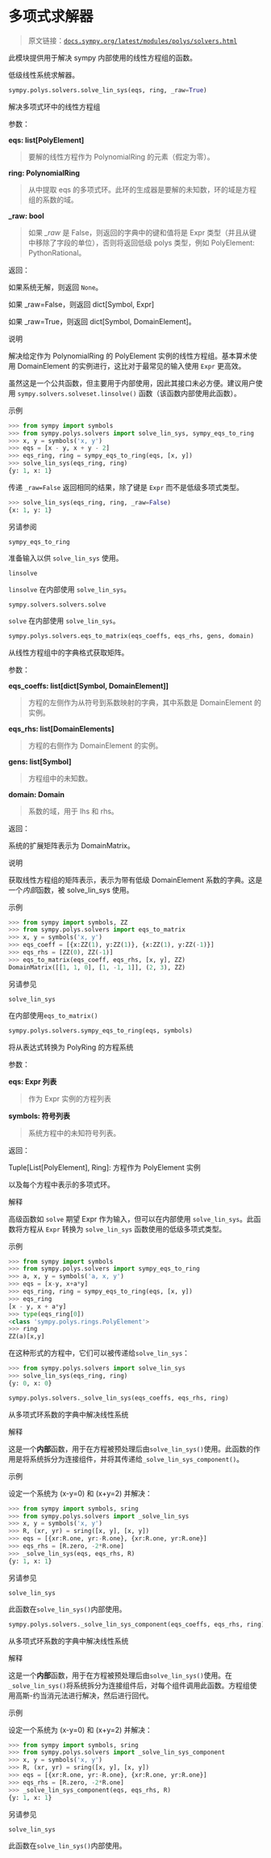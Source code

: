 # 多项式求解器

> 原文链接：[`docs.sympy.org/latest/modules/polys/solvers.html`](https://docs.sympy.org/latest/modules/polys/solvers.html)

此模块提供用于解决 sympy 内部使用的线性方程组的函数。

低级线性系统求解器。

```py
sympy.polys.solvers.solve_lin_sys(eqs, ring, _raw=True)
```

解决多项式环中的线性方程组

参数：

**eqs: list[PolyElement]**

> 要解的线性方程作为 PolynomialRing 的元素（假定为零）。

**ring: PolynomialRing**

> 从中提取 eqs 的多项式环。此环的生成器是要解的未知数，环的域是方程组的系数的域。

**_raw: bool**

> 如果 *_raw* 是 False，则返回的字典中的键和值将是 Expr 类型（并且从键中移除了字段的单位），否则将返回低级 polys 类型，例如 PolyElement: PythonRational。

返回：

如果系统无解，则返回 `None`。

如果 _raw=False，则返回 dict[Symbol, Expr]

如果 _raw=True，则返回 dict[Symbol, DomainElement]。

说明

解决给定作为 PolynomialRing 的 PolyElement 实例的线性方程组。基本算术使用 DomainElement 的实例进行，这比对于最常见的输入使用 `Expr` 更高效。

虽然这是一个公共函数，但主要用于内部使用，因此其接口未必方便。建议用户使用 `sympy.solvers.solveset.linsolve()` 函数（该函数内部使用此函数）。

示例

```py
>>> from sympy import symbols
>>> from sympy.polys.solvers import solve_lin_sys, sympy_eqs_to_ring
>>> x, y = symbols('x, y')
>>> eqs = [x - y, x + y - 2]
>>> eqs_ring, ring = sympy_eqs_to_ring(eqs, [x, y])
>>> solve_lin_sys(eqs_ring, ring)
{y: 1, x: 1} 
```

传递 `_raw=False` 返回相同的结果，除了键是 `Expr` 而不是低级多项式类型。

```py
>>> solve_lin_sys(eqs_ring, ring, _raw=False)
{x: 1, y: 1} 
```

另请参阅

`sympy_eqs_to_ring`

准备输入以供 `solve_lin_sys` 使用。

`linsolve`

`linsolve` 在内部使用 `solve_lin_sys`。

`sympy.solvers.solvers.solve`

`solve` 在内部使用 `solve_lin_sys`。

```py
sympy.polys.solvers.eqs_to_matrix(eqs_coeffs, eqs_rhs, gens, domain)
```

从线性方程组中的字典格式获取矩阵。

参数：

**eqs_coeffs: list[dict[Symbol, DomainElement]]**

> 方程的左侧作为从符号到系数映射的字典，其中系数是 DomainElement 的实例。

**eqs_rhs: list[DomainElements]**

> 方程的右侧作为 DomainElement 的实例。

**gens: list[Symbol]**

> 方程组中的未知数。

**domain: Domain**

> 系数的域，用于 lhs 和 rhs。

返回：

系统的扩展矩阵表示为 DomainMatrix。

说明

获取线性方程组的矩阵表示，表示为带有低级 DomainElement 系数的字典。这是一个*内部*函数，被 solve_lin_sys 使用。

示例

```py
>>> from sympy import symbols, ZZ
>>> from sympy.polys.solvers import eqs_to_matrix
>>> x, y = symbols('x, y')
>>> eqs_coeff = [{x:ZZ(1), y:ZZ(1)}, {x:ZZ(1), y:ZZ(-1)}]
>>> eqs_rhs = [ZZ(0), ZZ(-1)]
>>> eqs_to_matrix(eqs_coeff, eqs_rhs, [x, y], ZZ)
DomainMatrix([[1, 1, 0], [1, -1, 1]], (2, 3), ZZ) 
```

另请参见

`solve_lin_sys`

在内部使用`eqs_to_matrix()`

```py
sympy.polys.solvers.sympy_eqs_to_ring(eqs, symbols)
```

将从表达式转换为 PolyRing 的方程系统

参数：

**eqs: Expr 列表**

> 作为 Expr 实例的方程列表

**symbols: 符号列表**

> 系统方程中的未知符号列表。

返回：

Tuple[List[PolyElement], Ring]: 方程作为 PolyElement 实例

以及每个方程中表示的多项式环。

解释

高级函数如 `solve` 期望 Expr 作为输入，但可以在内部使用 `solve_lin_sys`。此函数将方程从 `Expr` 转换为 `solve_lin_sys` 函数使用的低级多项式类型。

示例

```py
>>> from sympy import symbols
>>> from sympy.polys.solvers import sympy_eqs_to_ring
>>> a, x, y = symbols('a, x, y')
>>> eqs = [x-y, x+a*y]
>>> eqs_ring, ring = sympy_eqs_to_ring(eqs, [x, y])
>>> eqs_ring
[x - y, x + a*y]
>>> type(eqs_ring[0])
<class 'sympy.polys.rings.PolyElement'>
>>> ring
ZZ(a)[x,y] 
```

在这种形式的方程中，它们可以被传递给`solve_lin_sys`：

```py
>>> from sympy.polys.solvers import solve_lin_sys
>>> solve_lin_sys(eqs_ring, ring)
{y: 0, x: 0} 
```

```py
sympy.polys.solvers._solve_lin_sys(eqs_coeffs, eqs_rhs, ring)
```

从多项式环系数的字典中解决线性系统

解释

这是一个**内部**函数，用于在方程被预处理后由`solve_lin_sys()`使用。此函数的作用是将系统拆分为连接组件，并将其传递给`_solve_lin_sys_component()`。

示例

设定一个系统为 \(x-y=0\) 和 \(x+y=2\) 并解决：

```py
>>> from sympy import symbols, sring
>>> from sympy.polys.solvers import _solve_lin_sys
>>> x, y = symbols('x, y')
>>> R, (xr, yr) = sring([x, y], [x, y])
>>> eqs = [{xr:R.one, yr:-R.one}, {xr:R.one, yr:R.one}]
>>> eqs_rhs = [R.zero, -2*R.one]
>>> _solve_lin_sys(eqs, eqs_rhs, R)
{y: 1, x: 1} 
```

另请参见

`solve_lin_sys`

此函数在`solve_lin_sys()`内部使用。

```py
sympy.polys.solvers._solve_lin_sys_component(eqs_coeffs, eqs_rhs, ring)
```

从多项式环系数的字典中解决线性系统

解释

这是一个**内部**函数，用于在方程被预处理后由`solve_lin_sys()`使用。在`_solve_lin_sys()`将系统拆分为连接组件后，对每个组件调用此函数。方程组使用高斯-约当消元法进行解决，然后进行回代。

示例

设定一个系统为 \(x-y=0\) 和 \(x+y=2\) 并解决：

```py
>>> from sympy import symbols, sring
>>> from sympy.polys.solvers import _solve_lin_sys_component
>>> x, y = symbols('x, y')
>>> R, (xr, yr) = sring([x, y], [x, y])
>>> eqs = [{xr:R.one, yr:-R.one}, {xr:R.one, yr:R.one}]
>>> eqs_rhs = [R.zero, -2*R.one]
>>> _solve_lin_sys_component(eqs, eqs_rhs, R)
{y: 1, x: 1} 
```

另请参见

`solve_lin_sys`

此函数在`solve_lin_sys()`内部使用。

